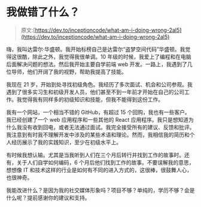 # 我做错了什么？

> 原文:[https://dev.to/inceptioncode/what-am-i-doing-wrong-2al5](https://dev.to/inceptioncode/what-am-i-doing-wrong-2al5)

嗨，我叫达雷尔·华盛顿。我开始标榜自己是达雷尔“盗梦空间代码”华盛顿。我觉得这很酷，除此之外，我觉得我很单调。10 年级的时候，我爱上了编程和在电脑后面解决问题的想法。然后我开始主要自学前端 web 开发。一路上，我遇到了几位导师，他们开阔了我的视野，帮助我提高了技能。

我现在 21 岁，开始到处寻找初级角色。我经历了多次面试、机会和公司参观。我遇到了很多实习生和初级开发人员，他们甚至不到一年前才开始在自己的公司工作。我觉得我有同样多的初级知识和技能，但我不能得到这份工作。

我有一个网站，一个相当不错的 GitHub，有超过 15 个回购，我也有一些客户。我已经创建了一个 web 应用程序和一些其他的 React 应用程序。我只是想知道为什么我没有收到回电，或者无法通过面试。我完全接受所有的建议、反馈和批评。我注意到有时我不理解开发中涉及的某些术语和理论。然而，我相信我的简历和个人经历展示了我的实践知识，至少在初级水平上。

有时候我想认输。尤其是当我听到人们在三个月后转行并找到工作的故事时。还有，关于人们自学如何编码，6 个月后他们找到工作的故事。不要误解我的意思，想想像 IT 和技术这样的行业是如何有不同的进入方式的，这很棒，很鼓舞人心，也很神奇。

我能改进什么？是因为我的社交媒体形象吗？项目不够？单纯的，学历不够？会是什么呢？提前感谢你的建议和支持。